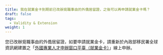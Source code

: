 ```yaml
---
title: 我在就業金卡到期前已改辦覓職事由的外僑居留證，之後可以再申請就業金卡嗎？
draft: false
tags:
  - Validity & Extension
weight: 1
---
```

您已改辦覓職事由的外僑居留證，如要申請就業金卡，請重新於內政部移民署全球資訊網建置之「[外國專業人才申辦窗口平臺（就業金卡）](https://coa.immigration.gov.tw/coa-frontend/four-in-one/entry "至外國專業人才申辦窗口平臺")」線上申辦。